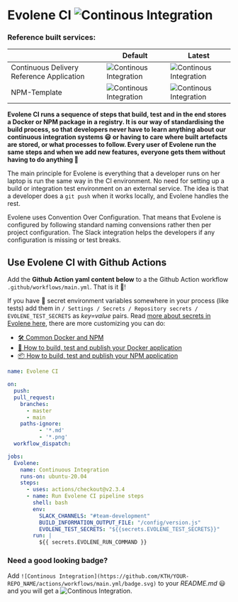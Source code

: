 # Evolene CI ![Continous Integration](https://github.com/KTH/evolene/actions/workflows/main.yml/badge.svg)

### Reference built services:

|                                           | Default                                                                                             | Latest                                                                                                        |
|-------------------------------------------|------------------------------------------------------------------------------------------------------|---------------------------------------------------------------------------------------------------------------|
| Continuous Delivery Reference Application | ![Continous Integration](https://github.com/KTH/kth-azure-app/actions/workflows/main.yml/badge.svg)  | ![Continous Integration](https://github.com/KTH/kth-azure-app/actions/workflows/latest_evolene.yml/badge.svg) |
| NPM-Template                              | ![Continous Integration](https://github.com/KTH/npm-template/actions/workflows/main.yml/badge.svg)   | ![Continous Integration](https://github.com/KTH/npm-template/actions/workflows/main-latest.yml/badge.svg)     |


**Evolene CI runs a sequence of steps that build, test and in the end stores a Docker or NPM package in a registry. It is our way of standardising the build process, so that developers never have to learn anything about our continuous integration systems 😃 or having to care where built artefacts are stored, or what processes to follow. Every user of Evolene run the same steps and when we add new features, everyone gets them without having to do anything 🍾**

The main principle for Evolene is  everything that a developer runs on her laptop is run the same way in the CI environment. No need for setting up a build or integration test environment on an external service. The idea is that a developer does a `git push` when it works locally, and Evolene handles the rest.

Evolene uses Convention Over Configuration. That means that Evolene is configured by following standard naming convensions rather then per project configuration. The Slack integration helps the developers if any configuration is missing or test breaks.

## Use Evolene CI with Github Actions

Add the **Github Action yaml content below** to a the Github Action workflow `.github/workflows/main.yml`. That is it 🎉! 

If you have 🔑 secret environment variables somewhere in your process (like tests) add them in `/ Settings / Secrets / Repository secrets / EVOLENE_TEST_SECRETS` as _key=value_ pairs. Read [more about secrets in Evolene here](https://github.com/KTH/evolene/blob/master/README-COMMON.md#secret-envs-needed-for-integration-tests-and-other-stuff), there are more customizing you can do:

- [🛠️ Common Docker and NPM](https://github.com/KTH/evolene/blob/master/README-COMMON.md)
- [🐳 How to build, test and publish your Docker application](https://github.com/KTH/evolene/blob/master/README-DOCKER.md)
- [📦 How to build, test and publish your NPM application](https://github.com/KTH/evolene/blob/master/README-NPM.md)

```yaml
name: Evolene CI

on:  
  push:
  pull_request:
    branches:
      - master
      - main
    paths-ignore:
          - '*.md'
          - '*.png'
  workflow_dispatch:

jobs:
  Evolene:
    name: Continuous Integration
    runs-on: ubuntu-20.04
    steps:
      - uses: actions/checkout@v2.3.4
      - name: Run Evolene CI pipeline steps
        shell: bash
        env:
          SLACK_CHANNELS: "#team-development"
          BUILD_INFORMATION_OUTPUT_FILE: "/config/version.js"
          EVOLENE_TEST_SECRETS: "${{secrets.EVOLENE_TEST_SECRETS}}"
        run: |
          ${{ secrets.EVOLENE_RUN_COMMAND }}
```

### Need a good looking badge?
Add `![Continous Integration](https://github.com/KTH/YOUR-REPO_NAME/actions/workflows/main.yml/badge.svg)` to your _README.md_ 😃
and you will get a ![Continous Integration](https://github.com/KTH/evolene/actions/workflows/main.yml/badge.svg).
